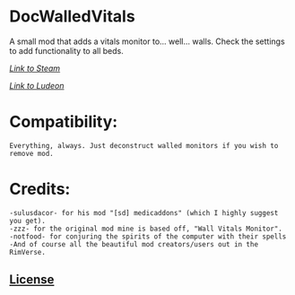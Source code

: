 # DocWalledVitals
A small mod that adds a vitals monitor to... well... walls. Check the settings to add functionality to all beds.

_[Link to Steam](https://steamcommunity.com/sharedfiles/filedetails/?id=1580375043)_

_[Link to Ludeon](https://ludeon.com/forums/index.php?topic=47165.msg447417#msg447417)_

# Compatibility:
	Everything, always. Just deconstruct walled monitors if you wish to remove mod.

# Credits:
    -sulusdacor- for his mod "[sd] medicaddons" (which I highly suggest you get).
    -zzz- for the original mod mine is based off, "Wall Vitals Monitor".
    -notfood- for conjuring the spirits of the computer with their spells
    -And of course all the beautiful mod creators/users out in the RimVerse.



## [License](https://creativecommons.org/licenses/by-nc-sa/4.0/)
